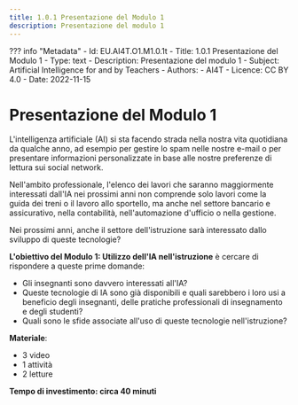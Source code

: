 ```yaml
---
title: 1.0.1 Presentazione del Modulo 1
description: Presentazione del modulo 1
---
```

??? info "Metadata"
    - Id: EU.AI4T.O1.M1.0.1t
    - Title: 1.0.1 Presentazione del Modulo 1
    - Type: text
    - Description: Presentazione del modulo 1
    - Subject: Artificial Intelligence for and by Teachers
    - Authors:
        - AI4T 
    - Licence: CC BY 4.0
    - Date: 2022-11-15

# Presentazione del Modulo 1
L'intelligenza artificiale (AI) si sta facendo strada nella nostra vita quotidiana da qualche anno, ad esempio per gestire lo spam nelle nostre e-mail o per presentare informazioni personalizzate in base alle nostre preferenze di lettura sui social network.

Nell'ambito professionale, l'elenco dei lavori che saranno maggiormente interessati dall'IA nei prossimi anni non comprende solo lavori come la guida dei treni o il lavoro allo sportello, ma anche nel settore bancario e assicurativo, nella contabilità, nell'automazione d'ufficio o nella gestione.

Nei prossimi anni, anche il settore dell'istruzione sarà interessato dallo sviluppo di queste tecnologie?

**L'obiettivo del Modulo 1: Utilizzo dell'IA nell'istruzione** è cercare di rispondere a queste prime domande:

- Gli insegnanti sono davvero interessati all'IA?
- Queste tecnologie di IA sono già disponibili e quali sarebbero i loro usi a beneficio degli insegnanti, delle pratiche professionali di insegnamento e degli studenti?
- Quali sono le sfide associate all'uso di queste tecnologie nell'istruzione?

**Materiale**:

- 3 video
- 1 attività
- 2 letture

**Tempo di investimento: circa 40 minuti**
